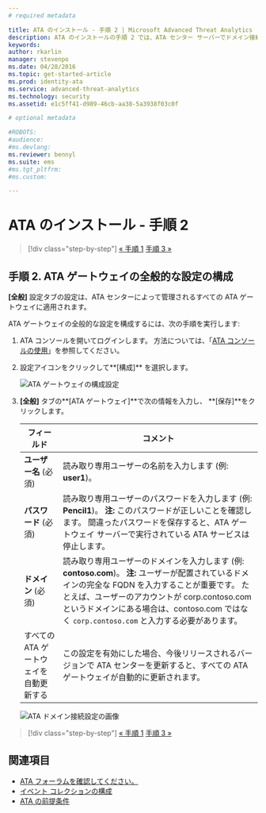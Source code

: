 ```yaml
---
# required metadata

title: ATA のインストール - 手順 2 | Microsoft Advanced Threat Analytics
description: ATA のインストールの手順 2 では、ATA センター サーバーでドメイン接続設定を構成します。
keywords:
author: rkarlin
manager: stevenpo
ms.date: 04/28/2016
ms.topic: get-started-article
ms.prod: identity-ata
ms.service: advanced-threat-analytics
ms.technology: security
ms.assetid: e1c5ff41-d989-46cb-aa38-5a3938f03c0f

# optional metadata

#ROBOTS:
#audience:
#ms.devlang:
ms.reviewer: bennyl
ms.suite: ems
#ms.tgt_pltfrm:
#ms.custom:

---
```


# ATA のインストール - 手順 2

>[!div class="step-by-step"] [« 手順 1](install-ata-step1.md)
[手順 3 »](install-ata-step3.md)

## 手順 2. ATA ゲートウェイの全般的な設定の構成
**[全般]** 設定タブの設定は、ATA センターによって管理されるすべての ATA ゲートウェイに適用されます。

ATA ゲートウェイの全般的な設定を構成するには、次の手順を実行します:

1.  ATA コンソールを開いてログインします。 方法については、「[ATA コンソールの使用](working-with-ata-console.md)」を参照してください。

2.  設定アイコンをクリックして**[構成]** を選択します。

    ![ATA ゲートウェイの構成設定](media/ATA-config-icon.JPG)

3.  **[全般]** タブの**[ATA ゲートウェイ]**で次の情報を入力し、 **[保存]**をクリックします。

    |フィールド|コメント|
    |---------|------------|
    |**ユーザー名** (必須)|読み取り専用ユーザーの名前を入力します (例: **user1**)。|
    |**パスワード** (必須)|読み取り専用ユーザーのパスワードを入力します (例: **Pencil1**)。 **注:** このパスワードが正しいことを確認します。 間違ったパスワードを保存すると、ATA ゲートウェイ サーバーで実行されている ATA サービスは停止します。|
    |**ドメイン** (必須)|読み取り専用ユーザーのドメインを入力します (例: **contoso.com**)。 **注:** ユーザーが配置されているドメインの完全な FQDN を入力することが重要です。 たとえば、ユーザーのアカウントが corp.contoso.com というドメインにある場合は、contoso.com ではなく `corp.contoso.com` と入力する必要があります。|
    |すべての ATA ゲートウェイを自動更新する |この設定を有効にした場合、今後リリースされるバージョンで ATA センターを更新すると、すべての ATA ゲートウェイが自動的に更新されます。|

    ![ATA ドメイン接続設定の画像](media/ata-domain-connectivity-user.jpg)



>[!div class="step-by-step"] [« 手順 1](install-ata-step1.md)
[手順 3 »](install-ata-step3.md)


## 関連項目

- [ATA フォーラムを確認してください。](https://social.technet.microsoft.com/Forums/security/en-US/home?forum=mata)
- [イベント コレクションの構成](configure-event-collection.md)
- [ATA の前提条件](/advanced-threat-analytics/plan-design/ata-prerequisites)


<!--HONumber=May16_HO3-->


